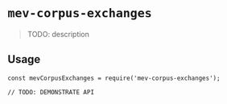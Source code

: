 # `mev-corpus-exchanges`

> TODO: description

## Usage

```
const mevCorpusExchanges = require('mev-corpus-exchanges');

// TODO: DEMONSTRATE API
```
